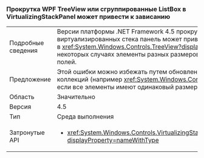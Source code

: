 ### <a name="scrolling-a-wpf-treeview-or-grouped-listbox-in-a-virtualizingstackpanel-can-cause-a-hang"></a>Прокрутка WPF TreeView или сгруппированные ListBox в VirtualizingStackPanel может привести к зависанию

|   |   |
|---|---|
|Подробные сведения|Версии платформы .NET Framework 4.5 прокрутки WPF <xref:System.Windows.Controls.TreeView?displayProperty=name> виртуализированных стека панель может привести к зависает при наличии поля в области просмотра (между элементами в <xref:System.Windows.Controls.TreeView?displayProperty=name>, например, или на элементе ItemsPresenter). Кроме того, в некоторых случаях элементы разных размеров в представлении могут привести к нестабильности даже при отсутствии полей.|
|Предложение|Этой ошибки можно избежать путем обновления до .NET Framework 4.5.1. Кроме того, можно удалить поля из просмотр коллекций (например <xref:System.Windows.Controls.TreeView?displayProperty=name>s) в виртуализированных стека панелей, если все элементы имеют одинаковый размер.|
|Область|Значительно|
|Версия|4.5|
|Тип|Среда выполнения|
|Затронутые API|<ul><li><xref:System.Windows.Controls.VirtualizingStackPanel.SetIsVirtualizing(System.Windows.DependencyObject,System.Boolean)?displayProperty=nameWithType></li></ul>|

